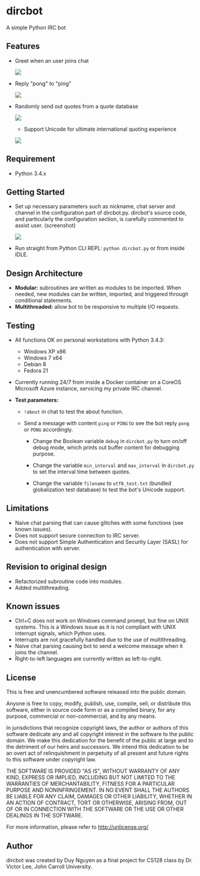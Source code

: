 # dircbot
A simple Python IRC bot

## Features
* Greet when an user joins chat
  
  ![](http://i.imgur.com/hdC1X9g.png)

* Reply "pong" to "ping"

  ![](http://i.imgur.com/yiAQTVb.png)

* Randomly send out quotes from a quote database

  ![](http://i.imgur.com/Sx5EgXc.png)

	* Support Unicode for ultimate international quoting experience

    ![](http://i.imgur.com/Q7H59ez.png)

## Requirement
* Python 3.4.x

## Getting Started
* Set up necessary parameters such as nickname, chat server and channel in the configuration part of dircbot.py. dircbot's source code, and particularly the configuration section, is carefully commented to assist user. (screenshot)

  ![](http://i.imgur.com/EiXsQPA.png)

* Run straight from Python CLI REPL: `python dircbot.py` or from inside IDLE.

## Design Architecture
* **Modular:** subroutines are written as modules to be imported. When needed, new modules can be written, imported, and triggered through conditional statements.
* **Multithreaded:** allow bot to be responsive to multiple I/O requests.

## Testing
* All functions OK on personal workstations with Python 3.4.3:
	* Windows XP x86
	* Windows 7 x64
	* Debian 8
	* Fedora 21

* Currently running 24/7 from inside a Docker container on a CoreOS Microsoft Azure instance, servicing my private IRC channel.

* **Test parameters:**
  * `!about` in chat to test the about function.

  * Send a message with content `ping` or `PING` to see the bot reply `pong` or `PONG` accordingly.
  
	* Change the Boolean variable `debug` in `dircbot.py` to turn on/off debug mode, which prints out buffer content for debugging purpose.

	* Change the variable `min_interval` and `max_interval` in `dircbot.py` to set the interval time between quotes.

	* Change the variable `filename` to `utf8_test.txt` (bundled globalization test database) to test the bot's Unicode support.

## Limitations
* Naive chat parsing that can cause glitches with some functions (see known issues).
* Does not support secure connection to IRC server.
* Does not support Simple Authentication and Security Layer (SASL) for authentication with server.

## Revision to original design
* Refactorized subroutine code into modules.
* Added multithreading.

## Known issues
* Ctrl+C does not work on Windows command prompt, but fine on UNIX systems. This is a Windows issue as it is not compliant with UNIX interrupt signals, which Python uses.
* Interrupts are not gracefully handled due to the use of multithreading.
* Naive chat parsing causing bot to send a welcome message when it joins the channel.
* Right-to-left languages are currently written as left-to-right.

## License
This is free and unencumbered software released into the public domain.

Anyone is free to copy, modify, publish, use, compile, sell, or
distribute this software, either in source code form or as a compiled
binary, for any purpose, commercial or non-commercial, and by any
means.

In jurisdictions that recognize copyright laws, the author or authors
of this software dedicate any and all copyright interest in the
software to the public domain. We make this dedication for the benefit
of the public at large and to the detriment of our heirs and
successors. We intend this dedication to be an overt act of
relinquishment in perpetuity of all present and future rights to this
software under copyright law.

THE SOFTWARE IS PROVIDED "AS IS", WITHOUT WARRANTY OF ANY KIND,
EXPRESS OR IMPLIED, INCLUDING BUT NOT LIMITED TO THE WARRANTIES OF
MERCHANTABILITY, FITNESS FOR A PARTICULAR PURPOSE AND NONINFRINGEMENT.
IN NO EVENT SHALL THE AUTHORS BE LIABLE FOR ANY CLAIM, DAMAGES OR
OTHER LIABILITY, WHETHER IN AN ACTION OF CONTRACT, TORT OR OTHERWISE,
ARISING FROM, OUT OF OR IN CONNECTION WITH THE SOFTWARE OR THE USE OR
OTHER DEALINGS IN THE SOFTWARE.

For more information, please refer to <http://unlicense.org/>

## Author
dircbot was created by Duy Nguyen as a final project for CS128 class by Dr. Victor Lee, John Carroll University.

